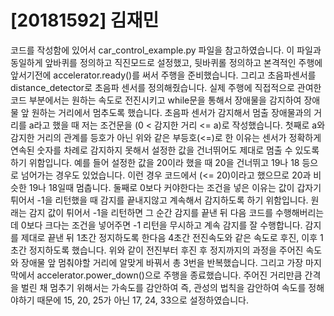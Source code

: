 # [20181592] 김재민

코드를 작성함에 있어서 car_control_example.py 파일을 참고하였습니다. 이 파일과 동일하게 앞바퀴를 정의하고 직진모드로 설정했고, 뒷바퀴롤 정의하고 본격적인 주행에 앞서기전에 accelerator.ready()를 써서 주행을 준비했습니다. 그리고 초음파센서를 distance_detector로 초음파 센서를 정의해줬습니다. 실제 주행에 직접적으로 관여한 코드 부분에서는 원하는 속도로 전진시키고 while문을 통해서 장애물을 감지하여 장애물 앞 원하는 거리에서 멈추도록 했습니다. 초음파 센서가 감지해서 멈출 장애물과의 거리를 a라고 했을 때 저는 조건문을 (0 < 감지한 거리 <= a)로 작성했습니다. 첫째로 a와 감지한 거리의 관계를 등호가 아닌 위와 같은 부등호(<=)로 한 이유는 센서가 정확하게 연속된 숫자를 차례로 감지하지 못해서 설정한 값을 건너뛰어도 제대로 멈출 수 있도록 하기 위함입니다. 예를 들어 설정한 값을 20이라 했을 때 20을 건너뛰고 19나 18 등으로 넘어가는 경우도 있었습니다. 이런 경우 코드에서 (<= 20)이라고 했으므로 20과 비슷한 19나 18일때 멈춥니다. 둘째로 0보다 커야한다는 조건을 넣은 이유는 값이 갑자기 튀어서 -1을 리턴했을 때 감지를 끝내지않고 계속해서 감지하도록 하기 위함입니다. 원래는 감지 값이 튀어서 -1을 리턴하면 그 순간 감지를 끝낸 뒤 다음 코드를 수행해버리는데 0보다 크다는 조건을 넣어주면 -1 리턴을 무시하고 계속 감지를 잘 수행합니다. 감지를 제대로 끝낸 뒤 1초간 정지하도록 한다음 4초간 전진속도와 같은 속도로 후진, 이후 1초간 정지하도록 했습니다. 위와 같이 전진부터 후진 후 정지까지의 과정을 주어진 속도와 장애물 앞 멈춰야할 거리에 알맞게 바꿔서 총 3번을 반복했습니다. 그리고 가장 마지막에서 accelerator.power_down()으로 주행을 종료했습니다. 주어진 거리만큼 간격을 벌린 채 멈추기 위해서는 가속도를 감안하여 즉, 관성의 법칙을 감안하여 속도를 정해야하기 때문에 15, 20, 25가 아닌 17, 24, 33으로 설정하였습니다.
